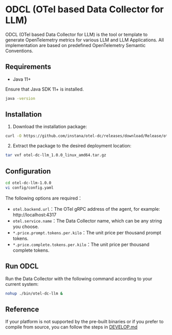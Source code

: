 # ODCL (OTel based Data Collector for LLM)

ODCL (OTel based Data Collector for LLM) is the tool or template to generate OpenTelemetry metrics for various LLM and LLM Applications. All implementation are based on predefined OpenTelemetry Semantic Conventions.

## Requirements

- Java 11+

Ensure that Java SDK 11+ is installed.
```bash
java -version
```

## Installation

1) Download the installation package:
```bash
curl -O https://github.com/instana/otel-dc/releases/download/Release/otel-dc-llm_1.0.0_linux_amd64.tar.gz
```
2) Extract the package to the desired deployment location:
```bash
tar vxf otel-dc-llm_1.0.0_linux_amd64.tar.gz
```

## Configuration
```bash
cd otel-dc-llm-1.0.0
vi config/config.yaml
```
The following options are required：
- `otel.backend.url`：The OTel gRPC address of the agent, for example: http://localhost:4317
- `otel.service.name`：The Data Collector name, which can be any string you choose.
- `*.price.prompt.tokens.per.kilo`：The unit price per thousand prompt tokens.
- `*.price.complete.tokens.per.kilo`：The unit price per thousand complete tokens.


## Run ODCL
Run the Data Collector with the following command according to your current system:
```bash
nohup ./bin/otel-dc-llm &
```

## Reference
If your platform is not supported by the pre-built binaries or if you prefer to compile from source, you can follow the steps in [DEVELOP.md](DEVELOP.md)
